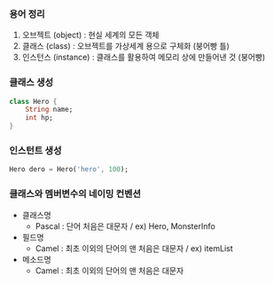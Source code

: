 ### 용어 정리

1. 오브젝트 (object) : 현실 세계의 모든 객체
2. 클래스 (class) : 오브젝트를 가상세계 용으로 구체화 (붕어빵 틀)
3. 인스턴스 (instance) : 클래스를 활용하여 메모리 상에 만들어낸 것 (붕어빵)


### 클래스 생성

```dart
class Hero {
    String name;
    int hp;
}
```
### 인스턴트 생성
```dart
Hero dero = Hero('hero', 100);
```

### 클래스와 멤버변수의 네이밍 컨벤션

- 클래스명
	- Pascal : 단어 처음은 대문자 / ex) Hero, MonsterInfo
- 필드명
	- Camel : 최초 이외의 단어의 맨 처음은 대문자 / ex) itemList
- 메소드명
	- Camel : 최초 이외의 단어의 맨 처음은 대문자
    
   
